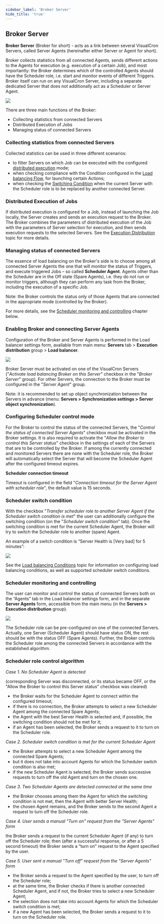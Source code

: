 ```yaml
---
sidebar_label: 'Broker Server'
hide_title: 'true'
---
```


## Broker Server

**Broker Server** (Broker for short) - acts as a link between several VisualCron Servers, called Server Agents (hereinafter either Server or Agent for short).
 
Broker collects statistics from all connected Agents, sends different actions to the Agents for execution (e.g. execution of a certain Job), and most importantly: the Broker determines which of the controlled Agents should have the Scheduler role, i.e. start and monitor events of different Triggers.
Broker itself can run on any VisualCron Server, including a separate dedicated Server that does not additionally act as a Scheduler or Server Agent.

![](../../../static/img/lb_settings_agents.png)

There are three main functions of the Broker:

* Collecting statistics from connected Servers
* Distributed Execution of Jobs
* Managing status of connected Servers
 
### Collecting statistics from connected Servers

Collected statistics can be used in three different scenarios:

* to filter Servers on which Job can be executed with the configured [distributed execution](execution-distribution) mode;
* when checking compliance with the Condition configured in the [Load balancing Flow](load-balancing-flows), for launching certain Actions;
* when checking the [Switching Condition](#scheduler-switch-condition) when the current Server with the Scheduler role is to be replaced by another connected Server.
 
### Distributed Execution of Jobs

If distributed execution is configured for a Job, instead of launching the Job locally, the Server creates and sends an execution request to the Broker. The Broker combines the parameters of distributed execution of the Job with the parameters of Server selection for execution, and then sends execution requests to the selected Servers.
See the [Execution Distribution](execution-distribution) topic for more details.
 
### Managing status of connected Servers

The essence of load balancing on the Broker's side is to choose among all connected Server Agents the one that will monitor the status of Triggers, and execute triggered Jobs – so called **Scheduler Agent**.
Agents other than the Scheduler are in the Off state (Spare Agents), i.e. they do not run or monitor triggers, although they can perform any task from the Broker, including the execution of a specific Job.
 
Note: the Broker controls the status only of those Agents that are connected in the appropriate mode (controlled by the Broker).
 
For more details, see the [Scheduler monitoring and controlling](#scheduler-monitoring-and-controlling) chapter below.
 
 
### Enabling Broker and connecting Server Agents
 
Configuration of the Broker and Server Agents is performed in the Load balancer settings form, available from main menu: **Servers** tab > **Execution distribution** group > **Load balancer**.

![](../../../static/img/lb_settings_main.png)

Broker Server must be activated on one of the VisualCron Servers ("*Activate load balancing Broker on this Server*" checkbox in the "*Broker Server*" group).
For other Servers, the connection to the Broker must be configured in the "*Server Agent*" group.
 
Note: it is recommended to set up object synchronization between the Servers in advance (menu: **Servers > Synchronization settings > Server object synchronization**).
 
### Configuring Scheduler control mode

For the Broker to control the status of the connected Servers, the "*Control the status of connected Server Agents*" checkbox must be activated in the Broker settings. It is also required to activate the "*Allow the Broker to control this Server status*" checkbox in the settings of each of the Servers that are to be controlled by the Broker.
If among the currently connected and monitored Servers there are none with the Scheduler role, the Broker will automatically select the Server that will become the Scheduler Agent after the configured timeout expires.
 
**Scheduler connection timeout**

Timeout is configured in the field "*Connection timeout for the Server Agent with scheduler role*", the default value is 15 seconds.
 
### Scheduler switch condition

With the checkbox "*Transfer scheduler role to another Server Agent if the Scheduler switch condition is met*" the user can additionally configure the switching condition (on the "*Scheduler switch condition*" tab).
Once the switching condition is met for the current Scheduler Agent, the Broker will try to switch the Scheduler role to another (spare) Agent.
 
An example of a switch condition is “Server Health is [Very bad] for 5 minutes”:

![](../../../static/img/lb_settings_switchcondition.png)

See the [Load balancing Conditions](load-balancing-conditions) topic for information on configuring load balancing conditions, as well as supported scheduler switch conditions.
 
### Scheduler monitoring and controlling
 
The user can monitor and control the status of connected Servers both on the “Agents” tab in the Load balancer settings form, and in the separate **Server Agents** form, accessible from the main menu (in the **Servers > Execution distribution** group).

![](../../../static/img/lb_agents.png)

The Scheduler role can be pre-configured on one of the connected Servers. Actually, one Server (Scheduler Agent) should have status ON, the rest should be with the status OFF (Spare Agents).
Further, the Broker controls the Scheduler role among the connected Servers in accordance with the established algorithm.
 
### Scheduler role control algorithm
 
*Case 1. No Scheduler Agent is detected*

(corresponding Server was disconnected, or its status became OFF, or the "Allow the Broker to control this Server status" checkbox was cleared)
 
* the Broker waits for the Scheduler Agent to connect within the configured timeout;
* if there is no connection, the Broker attempts to select a new Scheduler Agent among the connected Spare Agents;
* the Agent with the best Server Health is selected and, if possible, the switching condition should not be met for it;
* if an Agent has been selected, the Broker sends a request to it to turn on the Scheduler role.
 
*Case 2. Scheduler switch condition is met for the current Scheduler Agent* 

* the Broker attempts to select a new Scheduler Agent among the connected Spare Agents;
* but it does not take into account Agents for which the Scheduler switch condition is also met;
* if the new Scheduler Agent is selected, the Broker sends successive requests to turn off the old Agent and turn on the chosen one.
 
*Case 3. Two Scheduler Agents are detected connected at the same time*
 
* the Broker chooses among them the Agent for which the switching condition is not met, then the Agent with better Server Health;
* the chosen Agent remains, and the Broker sends to the second Agent a request to turn off the Scheduler role.
 
*Case 4. User sends a manual "Turn on" request from the "Server Agents" form*
 
the Broker sends a request to the current Scheduler Agent (if any) to turn off the Scheduler role;
then (after a successful response, or after a 5 second timeout) the Broker sends a “turn on” request to the Agent specified by the user.
 
*Case 5. User sent a manual "Turn off" request from the "Server Agents" form*
 
* the Broker sends a request to the Agent specified by the user, to turn off the Scheduler role;
* at the same time, the Broker checks if there is another connected Scheduler Agent, and if not, the Broker tries to select a new Scheduler Agent;
* the selection does not take into account Agents for which the Scheduler switch condition is met;
* if a new Agent has been selected, the Broker sends a request to it to turn on the Scheduler role.